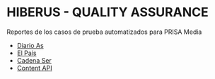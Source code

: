 # HIBERUS - QUALITY ASSURANCE

Reportes de los casos de prueba automatizados para PRISA Media

- [Diario As](as.md)
- [El País](elpais.md)
- [Cadena Ser](ser.md)
- [Content API](capi.md)